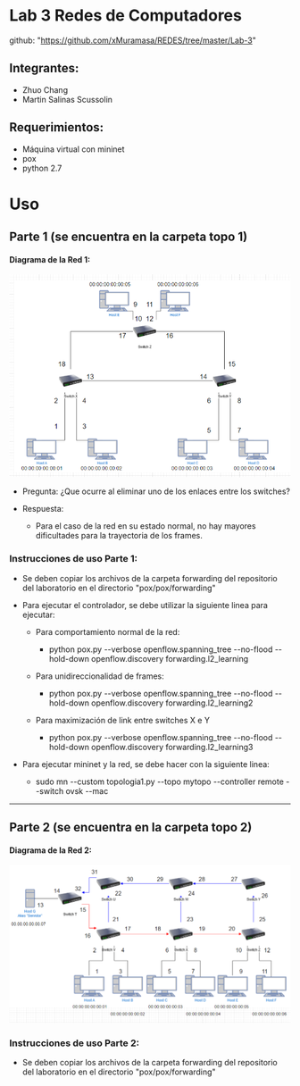 # Lab 3 Redes de Computadores
github: "https://github.com/xMuramasa/REDES/tree/master/Lab-3"

## Integrantes:
- Zhuo Chang 
- Martin Salinas Scussolin

## Requerimientos:
- Máquina virtual con mininet
- pox
- python 2.7

# Uso
## Parte 1 (se encuentra en la carpeta topo 1)

#### Diagrama de la Red 1:

![Red 1](images/red_1.png )

- Pregunta: ¿Que ocurre al eliminar uno de los enlaces entre los switches?

- Respuesta: 
    - Para el caso de la red en su estado normal, no hay mayores dificultades para la trayectoria de los frames.

### Instrucciones de uso Parte 1:
- Se deben copiar los archivos de la carpeta forwarding del repositorio del laboratorio en el directorio "pox/pox/forwarding"

- Para ejecutar el controlador, se debe utilizar la siguiente linea para ejecutar:
    - Para comportamiento normal de la red:
        - python pox.py --verbose openflow.spanning_tree --no-flood --hold-down openflow.discovery forwarding.l2_learning
        
    - Para unidireccionalidad de frames:
        - python pox.py --verbose openflow.spanning_tree --no-flood --hold-down openflow.discovery forwarding.l2_learning2
    
    - Para maximización de link entre switches X e Y
        - python pox.py --verbose openflow.spanning_tree --no-flood --hold-down openflow.discovery forwarding.l2_learning3

- Para ejecutar mininet y la red, se debe hacer con la siguiente linea:
    - sudo mn --custom topologia1.py --topo mytopo --controller remote --switch ovsk --mac

-------------------- 

## Parte 2 (se encuentra en la carpeta topo 2)

#### Diagrama de la Red 2:

![Red 2](images/red_2.png )

### Instrucciones de uso Parte 2:
- Se deben copiar los archivos de la carpeta forwarding del repositorio del laboratorio en el directorio "pox/pox/forwarding"